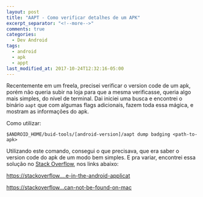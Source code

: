 ```yaml
---
layout: post
title: "AAPT - Como verificar detalhes de um APK"
excerpt_separator: "<!--more-->"
comments: true
categories:
  - Dev Android
tags:
  - android
  - apk
  - appt
last_modified_at: 2017-10-24T12:32:16-05:00
---
```


Recentemente em um freela, precisei verificar o version code de um apk, porém não queria subir na loja para que a mesma verificasse, queria algo mais simples, <!--more-->do nível de terminal. 
Dai iniciei uma busca e encontrei o binário `aapt` que com algumas flags adicionais, fazem toda essa mágica, e mostram as informações do apk.

Como utilizar: 
``` terminal
$ANDROID_HOME/buid-tools/[android-version]/aapt dump badging <path-to-apk>
```

Utilizando este comando, consegui o que precisava, que era saber o version code do apk de um modo bem simples. 
E pra variar, encontrei essa solução no [Stack Overflow](https://stackoverflow.com/), nos links abaixo:

[https://stackoverflow....e-in-the-android-applicat](https://stackoverflow.com/questions/4470139/how-to-get-application-or-package-info-from-the-apk-file-in-the-android-applicat)

[https://stackoverflow...can-not-be-found-on-mac](https://stackoverflow.com/questions/11330165/android-aapt-can-not-be-found-on-mac)